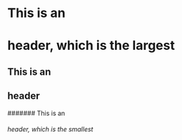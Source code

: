 # This is an <h1> header, which is the largest
## This is an <h2> header
####### This is an <h6> header, which is the smallest 
